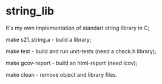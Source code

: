 # string_lib

It's my own implementation of standart string library in C;

make s21_string.a - build a library;

make test - build and run unit-tests (need a check.h library);

make gcov-report - build an html-report (need lcov);

make clean - remove object and library files.
